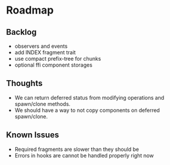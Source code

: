 # Roadmap

## Backlog

- observers and events
- add INDEX fragment trait
- use compact prefix-tree for chunks
- optional ffi component storages

## Thoughts

- We can return deferred status from modifying operations and spawn/clone methods.
- We should have a way to not copy components on deferred spawn/clone.

## Known Issues

- Required fragments are slower than they should be
- Errors in hooks are cannot be handled properly right now
